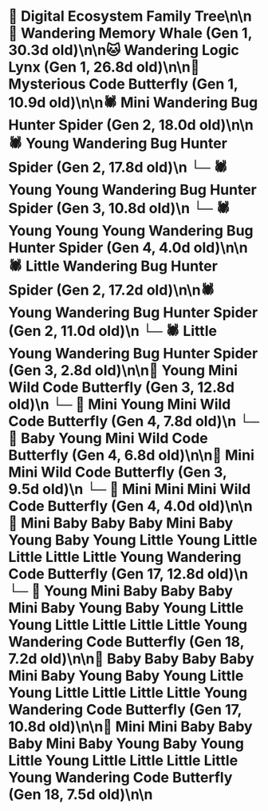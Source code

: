 # 🌳 Digital Ecosystem Family Tree\n\n🐋 Wandering Memory Whale (Gen 1, 30.3d old)\n\n🐱 Wandering Logic Lynx (Gen 1, 26.8d old)\n\n🦋 Mysterious Code Butterfly (Gen 1, 10.9d old)\n\n🕷️ Mini Wandering Bug Hunter Spider (Gen 2, 18.0d old)\n\n🕷️ Young Wandering Bug Hunter Spider (Gen 2, 17.8d old)\n  └─ 🕷️ Young Young Wandering Bug Hunter Spider (Gen 3, 10.8d old)\n    └─ 🕷️ Young Young Young Wandering Bug Hunter Spider (Gen 4, 4.0d old)\n\n🕷️ Little Wandering Bug Hunter Spider (Gen 2, 17.2d old)\n\n🕷️ Young Wandering Bug Hunter Spider (Gen 2, 11.0d old)\n  └─ 🕷️ Little Young Wandering Bug Hunter Spider (Gen 3, 2.8d old)\n\n🦋 Young Mini Wild Code Butterfly (Gen 3, 12.8d old)\n  └─ 🦋 Mini Young Mini Wild Code Butterfly (Gen 4, 7.8d old)\n  └─ 🦋 Baby Young Mini Wild Code Butterfly (Gen 4, 6.8d old)\n\n🦋 Mini Mini Wild Code Butterfly (Gen 3, 9.5d old)\n  └─ 🦋 Mini Mini Mini Wild Code Butterfly (Gen 4, 4.0d old)\n\n🦋 Mini Baby Baby Baby Mini Baby Young Baby Young Little Young Little Little Little Little Young Wandering Code Butterfly (Gen 17, 12.8d old)\n  └─ 🦋 Young Mini Baby Baby Baby Mini Baby Young Baby Young Little Young Little Little Little Little Young Wandering Code Butterfly (Gen 18, 7.2d old)\n\n🦋 Baby Baby Baby Baby Mini Baby Young Baby Young Little Young Little Little Little Little Young Wandering Code Butterfly (Gen 17, 10.8d old)\n\n🦋 Mini Mini Baby Baby Baby Mini Baby Young Baby Young Little Young Little Little Little Little Young Wandering Code Butterfly (Gen 18, 7.5d old)\n\n